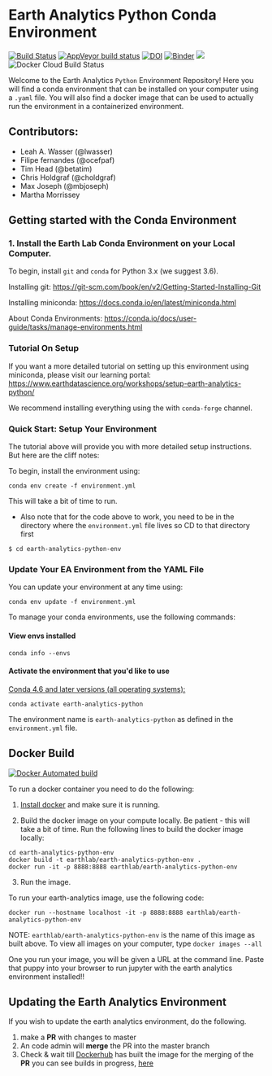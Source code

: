 # Earth Analytics Python Conda Environment

[![Build Status](https://travis-ci.com/earthlab/earth-analytics-python-env.svg?branch=master)](https://travis-ci.com/earthlab/earth-analytics-python-env)
[![AppVeyor build status](https://ci.appveyor.com/api/projects/status/38a49nccgpl1metv?svg=true)](https://ci.appveyor.com/project/mbjoseph/earth-analytics-python-env)
[![DOI](https://zenodo.org/badge/132847711.svg)](https://zenodo.org/badge/latestdoi/132847711)
[![Binder](https://mybinder.org/badge_logo.svg)](https://mybinder.org/v2/gh/lwasser/earth-analytics-python-env/main)
[![](https://images.microbadger.com/badges/image/earthlab/earth-analytics-python-env.svg)](https://microbadger.com/images/earthlab/earth-analytics-python-env "EA-Environment Docker Stats")
![Docker Cloud Build Status](https://img.shields.io/docker/cloud/build/earthlab/earth-analytics-python-env?style=plastic)

Welcome to the Earth Analytics `Python` Environment Repository! Here you will find a conda environment that can be installed on your computer using a `.yaml` file. You will also find a docker image that can be used to actually run the environment in a containerized environment.


## Contributors:

* Leah A. Wasser (@lwasser)
* Filipe fernandes (@ocefpaf)
* Tim Head (@betatim)
* Chris Holdgraf (@choldgraf)
* Max Joseph  (@mbjoseph)
* Martha Morrissey

## Getting started with the Conda Environment

### 1. Install the Earth Lab Conda Environment on your Local Computer.

To begin, install `git` and `conda` for Python 3.x (we suggest 3.6).

Installing git: https://git-scm.com/book/en/v2/Getting-Started-Installing-Git

Installing miniconda: https://docs.conda.io/en/latest/miniconda.html

About Conda Environments: https://conda.io/docs/user-guide/tasks/manage-environments.html

### Tutorial On Setup
If you want a more detailed tutorial on setting up this environment using miniconda, 
please visit our learning portal: https://www.earthdatascience.org/workshops/setup-earth-analytics-python/

We recommend installing everything using the with `conda-forge` channel. 

### Quick Start: Setup Your Environment

The tutorial above will provide you with more detailed setup instructions.
But here are the cliff notes:

To begin, install the environment using:

`conda env create -f environment.yml`

This will take a bit of time to run. 

* Also note that for the code above to work, you need to be in the directory where the `environment.yml` file lives so CD to that directory first

`$ cd earth-analytics-python-env`


### Update Your EA Environment from the YAML File

You can update your environment at any time using:

`conda env update -f environment.yml`

To manage your conda environments, use the following commands:

#### View envs installed
`conda info --envs`

#### Activate the environment that you'd like to use

[Conda 4.6 and later versions (all operating systems):](https://conda.io/projects/conda/en/latest/user-guide/tasks/manage-environments.html)
```
conda activate earth-analytics-python
```

The environment name is `earth-analytics-python` as
defined in the `environment.yml` file.

## Docker Build

[![Docker Automated build](https://img.shields.io/docker/automated/earthlab/earth-analytics-python-env.svg)](https://hub.docker.com/r/earthlab/earth-analytics-python-env/)

To run a docker container you need to do the following:

1. [Install docker](https://docs.docker.com/install/) and make sure it is running.

2. Build the docker image on your compute locally. Be patient - this will take a bit of time.
Run the following lines to build the docker image locally:

```
cd earth-analytics-python-env
docker build -t earthlab/earth-analytics-python-env .
docker run -it -p 8888:8888 earthlab/earth-analytics-python-env

```

3. Run the image.

To run your earth-analytics image, use the following code:

`docker run --hostname localhost -it -p 8888:8888 earthlab/earth-analytics-python-env`

NOTE: `earthlab/earth-analytics-python-env` is the name of this image as built above. To
view all images on your computer, type
`docker images --all`

One you run your image, you will be given a URL at the command line. Paste that puppy
into your browser to run jupyter with the earth analytics environment installed!!

## Updating the Earth Analytics Environment

If you wish to update the earth analytics environment, do the following.

1. make a **PR** with changes to master
1. An code admin will **merge** the PR into the master branch
1. Check & wait till [Dockerhub](https://hub.docker.com/r/earthlab/earth-analytics-python-env/tags/) has built the image for the merging of the **PR** you can see builds in progress, [here](https://hub.docker.com/r/earthlab/earth-analytics-python-env/builds/)

